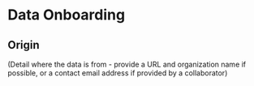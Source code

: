 # Data Onboarding

## Origin

(Detail where the data is from - provide a URL and organization name if possible, or a contact email address if provided by a collaborator)
